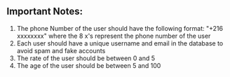 ## Important Notes:
1. The phone Number of the user should have the following format: "+216 xxxxxxxx" where the 8 x's represent the phone number of the user
2. Each user should have a unique username and email in the database to avoid spam and fake accounts
3. The rate of the user should be between 0 and 5
4. The age of the user should be between 5 and 100 